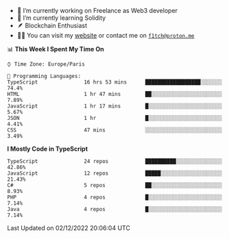 - 🔭 I’m currently working on Freelance as Web3 developer
- 🌱 I’m currently learning Solidity
- 🪶 Blockchain Enthusiast
- 👨‍💻 You can visit my [website](https://f1tch.xyz) or contact me on [`f1tch@proton.me`](mailto:f1tch@proton.me)

<!--START_SECTION:waka-->
📊 **This Week I Spent My Time On** 

```text
⌚︎ Time Zone: Europe/Paris

💬 Programming Languages: 
TypeScript               16 hrs 53 mins      ██████████████████░░░░░░░   74.4% 
HTML                     1 hr 47 mins        ██░░░░░░░░░░░░░░░░░░░░░░░   7.89% 
JavaScript               1 hr 17 mins        █░░░░░░░░░░░░░░░░░░░░░░░░   5.67% 
JSON                     1 hr                █░░░░░░░░░░░░░░░░░░░░░░░░   4.41% 
CSS                      47 mins             ░░░░░░░░░░░░░░░░░░░░░░░░░   3.49%

```

**I Mostly Code in TypeScript** 

```text
TypeScript               24 repos            ██████████░░░░░░░░░░░░░░░   42.86% 
JavaScript               12 repos            █████░░░░░░░░░░░░░░░░░░░░   21.43% 
C#                       5 repos             ██░░░░░░░░░░░░░░░░░░░░░░░   8.93% 
PHP                      4 repos             █░░░░░░░░░░░░░░░░░░░░░░░░   7.14% 
Java                     4 repos             █░░░░░░░░░░░░░░░░░░░░░░░░   7.14%

```



 Last Updated on 02/12/2022 20:06:04 UTC
<!--END_SECTION:waka-->
